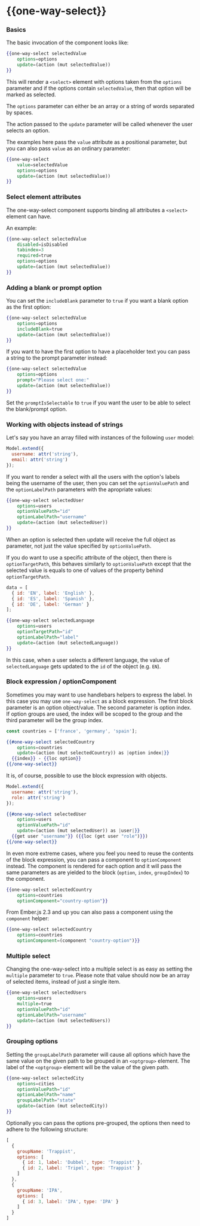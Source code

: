 # {{one-way-select}}

### Basics

The basic invocation of the component looks like:

```hbs
{{one-way-select selectedValue
    options=options
    update=(action (mut selectedValue))
}}
```

This will render a `<select>` element with options taken from the `options`
parameter and if the options contain `selectedValue`, then that option will be
marked as selected.

The `options` parameter can either be an array or a string of words separated by
spaces.

The action passed to the `update` parameter will be called whenever the user
selects an option.

The examples here pass the `value` attribute as a positional parameter, but you
can also pass `value` as an ordinary parameter:

```hbs
{{one-way-select
    value=selectedValue
    options=options
    update=(action (mut selectedValue))
}}
```

### Select element attributes

The one-way-select component supports binding all attributes a `<select>` element
can have.

An example:

```hbs
{{one-way-select selectedValue
    disabled=isDisabled
    tabindex=3
    required=true
    options=options
    update=(action (mut selectedValue))
}}
```

### Adding a blank or prompt option

You can set the `includeBlank` parameter to `true` if you want a blank option as
the first option:

```hbs
{{one-way-select selectedValue
    options=options
    includeBlank=true
    update=(action (mut selectedValue))
}}
```

If you want to have the first option to have a placeholder text you can pass a
string to the prompt parameter instead:

```hbs
{{one-way-select selectedValue
    options=options
    prompt="Please select one:"
    update=(action (mut selectedValue))
}}
```

Set the `promptIsSelectable` to `true` if you want the user to be able to select
the blank/prompt option.

### Working with objects instead of strings

Let's say you have an array filled with instances of the following `user` model:

```js
Model.extend({
  username: attr('string'),
  email: attr('string')
});
```

If you want to render a select with all the users with the option's labels being
the username of the user, then you can set the `optionValuePath` and the
`optionLabelPath` parameters with the apropriate values:

```hbs
{{one-way-select selectedUser
    options=users
    optionValuePath="id"
    optionLabelPath="username"
    update=(action (mut selectedUser))
}}
```

When an option is selected then update will receive the full object as
parameter, not just the value specified by `optionValuePath`.

If you do want to use a specific attribute of the object, then there is
`optionTargetPath`, this behaves similarly to `optionValuePath` except that the
selected value is equals to one of values of the property behind
`optionTargetPath`.

```js
data = [
  { id: 'EN', label: 'English' },
  { id: 'ES', label: 'Spanish' },
  { id: 'DE', label: 'German' }
];
```

```hbs
{{one-way-select selectedLanguage
    options=users
    optionTargetPath="id"
    optionLabelPath="label"
    update=(action (mut selectedLanguage))
}}
```

In this case, when a user selects a different language, the value of
`selectedLanguage` gets updated to the `id` of the object (e.g. `EN`).


### Block expression / optionComponent

Sometimes you may want to use handlebars helpers to express the label. In this
case you may use `one-way-select` as a block expression. The first block
parameter is an option object/value. The second parameter is option index. If
option groups are used, the index will be scoped to the group and the third
parameter will be the group index.

```js
const countries = ['france', 'germany', 'spain'];
```

```hbs
{{#one-way-select selectedCountry
    options=countries
    update=(action (mut selectedCountry)) as |option index|}}
  {{index}} - {{loc option}}
{{/one-way-select}}
```

It is, of course, possible to use the block expression with objects.

```js
Model.extend({
  username: attr('string'),
  role: attr('string')
});
```

```hbs
{{#one-way-select selectedUser
    options=users
    optionValuePath="id"
    update=(action (mut selectedUser)) as |user|}}
  {{get user "username"}} ({{loc (get user "role")}})
{{/one-way-select}}
```

In even more extreme cases, where you feel you need to reuse the contents of the
block expression, you can pass a component to `optionComponent` instead. The
component is rendered for each option and it will pass the same parameters as
are yielded to the block (`option`, `index`, `groupIndex`) to the component.

```hbs
{{one-way-select selectedCountry
    options=countries
    optionComponent="country-option"}}
```

From Ember.js 2.3 and up you can also pass a component using the `component`
helper:

```hbs
{{one-way-select selectedCountry
    options=countries
    optionComponent=(component "country-option")}}
```

### Multiple select

Changing the one-way-select into a multiple select is as easy as setting the
`multiple` parameter to `true`. Please note that value should now be an array of
selected items, instead of just a single item.

```hbs
{{one-way-select selectedUsers
    options=users
    multiple=true
    optionValuePath="id"
    optionLabelPath="username"
    update=(action (mut selectedUsers))
}}
```

### Grouping options

Setting the `groupLabelPath` parameter will cause all options which have the
same value on the given path to be grouped in an `<optgroup>` element. The label
of the `<optgroup>` element will be the value of the given path.

```hbs
{{one-way-select selectedCity
    options=cities
    optionValuePath="id"
    optionLabelPath="name"
    groupLabelPath="state"
    update=(action (mut selectedCity))
}}
```

Optionally you can pass the options pre-grouped, the options then need to adhere
to the following structure:

```js
[
  {
    groupName: 'Trappist',
    options: [
      { id: 1, label: 'Dubbel', type: 'Trappist' },
      { id: 2, label: 'Tripel', type: 'Trappist' }
    ]
  },
  {
    groupName: 'IPA',
    options: [
      { id: 3, label: 'IPA', type: 'IPA' }
    ]
  }
]
```
